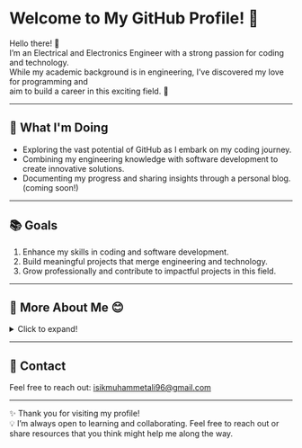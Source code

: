 
# Welcome to My GitHub Profile! 👋

Hello there! 🌟  
I’m an Electrical and Electronics Engineer 
with a strong passion for coding and technology.  
While my academic background is in engineering, 
I’ve discovered my love for programming and  
aim to build a career in this exciting field. 🚀  

---

## 🌱 What I'm Doing  

- Exploring the vast potential of GitHub as I embark on my coding journey.  
- Combining my engineering knowledge with software development
 to create innovative solutions.  
- Documenting my progress and sharing insights through a personal blog.
 (coming soon!) 

---

## 📚 Goals  

1. Enhance my skills in coding and software development.  
2. Build meaningful projects that merge engineering and technology.  
3. Grow professionally and contribute to impactful projects in this field.  

---

## 🌟 More About Me 😊  

<details>
  
<summary>Click to expand!</summary>

12345678901234567890123456789012345678901234567890123456789012345678901234567890
- 🥋 I practiced karate throughout school and earned a black belt (Shodan).
- 🏹 I was part of the founding team for my high school's archery club and
  competed in a national tournament, achieving **second place** as a team.
- I’ve attended certified courses on coding and cybersecurity during
  university learned Linux, and even used **Arch Linux** for a while.  
- 🎨 I enjoy creating **ceramics (pottery)** as a creative hobby.  
- 🥾 **Trekking** and 🚣‍♂️ **kayaking** are my favorite outdoor activities.  
- 🤖 I worked on **artificial intelligence projects** during university and
  loved every moment.  
- 🎶 I play the **ney**, a traditional wind instrument.  
- 🌍 Connecting with people from diverse cultures inspires me.
- 🎉 **Fun fact:** I’m one of **triplets**.  

</details>

---

## 📧 Contact  

Feel free to reach out: [isikmuhammetali96@gmail.com](mailto:isikmuhammetali96@gmail.com)
 
---

✨ Thank you for visiting my profile!  
💡 I’m always open to learning and collaborating. Feel free to reach out
   or share resources that you think might help me along the way.  
   
